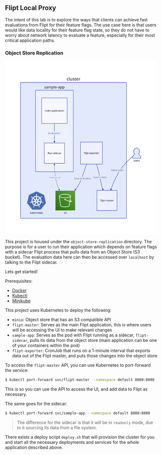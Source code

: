 Flipt Local Proxy
------------

The intent of this lab is to explore the ways that clients can achieve fast evaluations from Flipt for their feature flags. The use case here is that users would like data locality for their feature flag state, so they do not have to worry about network latency to evaluate a feature, especially for their most critical application paths.

### Object Store Replication

<img src="./object-store-replication/diagram/diagram.svg" alt="Object Store Replication" width="500px" />

This project is housed under the `object-store-replication` directory. The purpose is for a user to run their application which depends on feature flags with a sidecar Flipt process that pulls data from an Object Store (S3 bucket). The evaluation data here can then be accessed over `localhost` by talking to the Flipt sidecar.

Lets get started!

Prerequisites:
- [Docker](https://www.docker.com/)
- [Kubectl](https://kubernetes.io/docs/reference/kubectl/)
- [Minikube](https://minikube.sigs.k8s.io/docs/)

This project uses Kubernetes to deploy the following:
- `minio`: Object store that has an S3 compatible API
- `flipt-master`: Serves as the main Flipt application, this is where users will be accessing the UI to make relevant changes
- `sample-app`: Serves as the pod with Flipt running as a sidecar, `flipt-sidecar`, pulls its data from the object store (main application can be one of your containers within the pod)
- `flipt-exporter`: CronJob that runs on a 1-minute interval that exports data out of the Flipt master, and puts those changes into the object store

To access the `flipt-master` API, you can use Kubernetes to port-forward the service:

```bash
$ kubectl port-forward svc/flipt-master --namespace default 8080:8080
```

This is so you can use the API to access the UI, and add data to Flipt as necessary.

The same goes for the sidecar:

```bash
$ kubectl port-forward svc/sample-app --namespace default 8080:8080
```

> The difference for the sidecar is that it will be in `readonly` mode, due to it sourcing its data from a file system.

There exists a deploy script `deploy.sh` that will provision the cluster for you and start all the necessary deployments and services for the whole application described above.